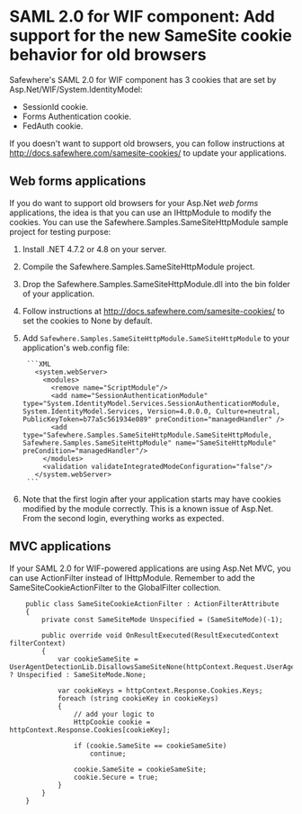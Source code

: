 # SAML 2.0 for WIF component: Add support for the new SameSite cookie behavior for old browsers

Safewhere's SAML 2.0 for WIF component has 3 cookies that are set by Asp.Net/WIF/System.IdentityModel:

- SessionId cookie.
- Forms Authentication cookie.
- FedAuth cookie.

If you doesn't want to support old browsers, you can follow instructions at http://docs.safewhere.com/samesite-cookies/ to update your applications.

## Web forms applications

If you do want to support old browsers for your Asp.Net *web forms* applications, the idea is that you can use an IHttpModule to modify the cookies. You can use the Safewhere.Samples.SameSiteHttpModule sample project for testing purpose:

1. Install .NET 4.7.2 or 4.8 on your server.
2. Compile the Safewhere.Samples.SameSiteHttpModule project.
3. Drop the Safewhere.Samples.SameSiteHttpModule.dll into the bin folder of your application.
4. Follow instructions at http://docs.safewhere.com/samesite-cookies/ to set the cookies to None by default.
5. Add `Safewhere.Samples.SameSiteHttpModule.SameSiteHttpModule` to your application's web.config file:

		```XML
		  <system.webServer>
			<modules>
			  <remove name="ScriptModule"/>
			  <add name="SessionAuthenticationModule" type="System.IdentityModel.Services.SessionAuthenticationModule, System.IdentityModel.Services, Version=4.0.0.0, Culture=neutral, PublicKeyToken=b77a5c561934e089" preCondition="managedHandler" />
			  <add type="Safewhere.Samples.SameSiteHttpModule.SameSiteHttpModule, Safewhere.Samples.SameSiteHttpModule" name="SameSiteHttpModule" preCondition="managedHandler"/>
			</modules>
			<validation validateIntegratedModeConfiguration="false"/>
		  </system.webServer>
		```
6. Note that the first login after your application starts may have cookies modified by the module correctly. This is a known issue of Asp.Net. From the second login, everything works as expected.

## MVC applications

If your SAML 2.0 for WIF-powered applications are using Asp.Net MVC, you can use ActionFilter instead of IHttpModule. Remember to add the SameSiteCookieActionFilter to the GlobalFilter collection.

```CSharp
    public class SameSiteCookieActionFilter : ActionFilterAttribute
    {
        private const SameSiteMode Unspecified = (SameSiteMode)(-1);

        public override void OnResultExecuted(ResultExecutedContext filterContext)
        {
            var cookieSameSite = UserAgentDetectionLib.DisallowsSameSiteNone(httpContext.Request.UserAgent) ? Unspecified : SameSiteMode.None;

            var cookieKeys = httpContext.Response.Cookies.Keys;
            foreach (string cookieKey in cookieKeys)
            {
				// add your logic to 
                HttpCookie cookie = httpContext.Response.Cookies[cookieKey];

                if (cookie.SameSite == cookieSameSite)
                    continue;

                cookie.SameSite = cookieSameSite;
                cookie.Secure = true;
            }
        }
    }
```
